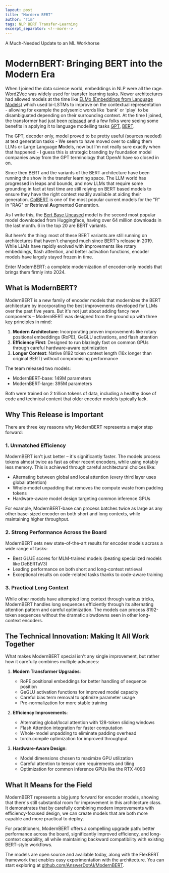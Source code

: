 ```yaml
---
layout: post
title: "Mordern BERT"
author: "Tim"
tags: NLP BERT Transfer-Learning
excerpt_separator: <!--more-->
---
```

A Much-Needed Update to an ML Workhorse
<!--more-->

# ModernBERT: Bringing BERT into the Modern Era

When I joined the data science world, embeddings in NLP were all the rage. [Word2Vec](https://arxiv.org/abs/1301.3781) was widely used for transfer learning tasks. Newer architectures had allowed models at the time like [ELMo (Embeddings from Language Models)](https://arxiv.org/abs/1802.05365) which used bi-LSTMs to improve on the contextual representation - allowing for example the polysemic words like 'bank' or 'play' to be disambiguated depending on their surrounding context. At the time I joined, the transformer had just been [released](https://arxiv.org/abs/1706.03762) and a few folks were seeing some benefits in applying it to language modelling tasks [GPT](https://cdn.openai.com/research-covers/language-unsupervised/language_understanding_paper.pdf), [BERT](https://arxiv.org/abs/1810.04805). 

The GPT, decoder only, model proved to be pretty useful (sources needed) at text generation tasks - We seem to have moved over to calling them LLMs or **L**arge **L**anguage **M**odels, now but I'm not really sure exactly when that happened - I guess this is strategic branding by foundation model companies away from the GPT terminology that OpenAI have so closed in on. 

Since then BERT and the variants of the BERT architecture have been running the show in the transfer learning space.
The LLM world has progressed in leaps and bounds, and now LLMs that require some grounding in fact at test time are still relying on BERT based models to ensure they have the right context readily available at aiding their generation. [ColBERT](https://arxiv.org/abs/2004.12832) is one of the most popular current models for the "R" in "RAG" or **R**etrieval **A**ugmented **G**eneration.

As I write this, the [Bert Base Uncased](https://huggingface.co/google-bert/bert-base-uncased) model is the second most popular model downloaded from Huggingface, having over 64 million downloads in the last month. 6 in the top 20 are BERT variants.

But here's the thing: most of these BERT variants are still running on architectures that haven't changed much since BERT's release in 2019. While LLMs have rapidly evolved with improvements like rotary embeddings, flash attention, and better activation functions, encoder models have largely stayed frozen in time.

Enter ModernBERT: a complete modernization of encoder-only models that brings them firmly into 2024.

## What is ModernBERT?

ModernBERT is a new family of encoder models that modernizes the BERT architecture by incorporating the best improvements developed for LLMs over the past five years. But it's not just about adding fancy new components – ModernBERT was designed from the ground up with three key principles in mind:

1. **Modern Architecture**: Incorporating proven improvements like rotary positional embeddings (RoPE), GeGLU activations, and flash attention
2. **Efficiency First**: Designed to run blazingly fast on common GPUs through careful hardware-aware optimization
3. **Longer Context**: Native 8192 token context length (16x longer than original BERT) without compromising performance

The team released two models:
- ModernBERT-base: 149M parameters
- ModernBERT-large: 395M parameters

Both were trained on 2 trillion tokens of data, including a healthy dose of code and technical content that older encoder models typically lack.

## Why This Release is Important

There are three key reasons why ModernBERT represents a major step forward:

### 1. Unmatched Efficiency

ModernBERT isn't just better – it's significantly faster. The models process tokens almost twice as fast as other recent encoders, while using notably less memory. This is achieved through careful architectural choices like:

- Alternating between global and local attention (every third layer uses global attention)
- Whole-model unpadding that removes the compute waste from padding tokens
- Hardware-aware model design targeting common inference GPUs

For example, ModernBERT-base can process batches twice as large as any other base-sized encoder on both short and long contexts, while maintaining higher throughput.

### 2. Strong Performance Across the Board

ModernBERT sets new state-of-the-art results for encoder models across a wide range of tasks:

- Best GLUE scores for MLM-trained models (beating specialized models like DeBERTaV3)
- Leading performance on both short and long-context retrieval
- Exceptional results on code-related tasks thanks to code-aware training

### 3. Practical Long Context

While other models have attempted long context through various tricks, ModernBERT handles long sequences efficiently through its alternating attention pattern and careful optimization. The models can process 8192-token sequences without the dramatic slowdowns seen in other long-context encoders.

## The Technical Innovation: Making It All Work Together

What makes ModernBERT special isn't any single improvement, but rather how it carefully combines multiple advances:

1. **Modern Transformer Upgrades**:
   - RoPE positional embeddings for better handling of sequence position
   - GeGLU activation functions for improved model capacity
   - Careful bias term removal to optimize parameter usage
   - Pre-normalization for more stable training

2. **Efficiency Improvements**:
   - Alternating global/local attention with 128-token sliding windows
   - Flash Attention integration for faster computation
   - Whole-model unpadding to eliminate padding overhead
   - torch.compile optimization for improved throughput

3. **Hardware-Aware Design**:
   - Model dimensions chosen to maximize GPU utilization
   - Careful attention to tensor core requirements and tiling
   - Optimization for common inference GPUs like the RTX 4090

## What It Means for the Field

ModernBERT represents a big jump forward for encoder models, showing that there's still substantial room for improvement in this architecture class. It demonstrates that by carefully combining modern improvements with efficiency-focused design, we can create models that are both more capable and more practical to deploy.

For practitioners, ModernBERT offers a compelling upgrade path: better performance across the board, significantly improved efficiency, and long-context capability, all while maintaining backward compatibility with existing BERT-style workflows.

The models are open source and available today, along with the FlexBERT framework that enables easy experimentation with the architecture. You can start exploring at [github.com/AnswerDotAI/ModernBERT](https://github.com/AnswerDotAI/ModernBERT).

